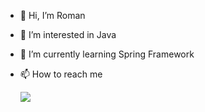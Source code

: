 - 👋 Hi, I’m Roman
- 👀 I’m interested in Java
- 🌱 I’m currently learning Spring Framework
- 📫 How to reach me 
    
     <a href="https://www.linkedin.com/in/roman-hanmamedov-a6751917b/">
         <img src="https://img.shields.io/badge/linkedin-%230077B5.svg?&style=for-the-badge&logo=linkedin&logoColor=white" />
     </a>
